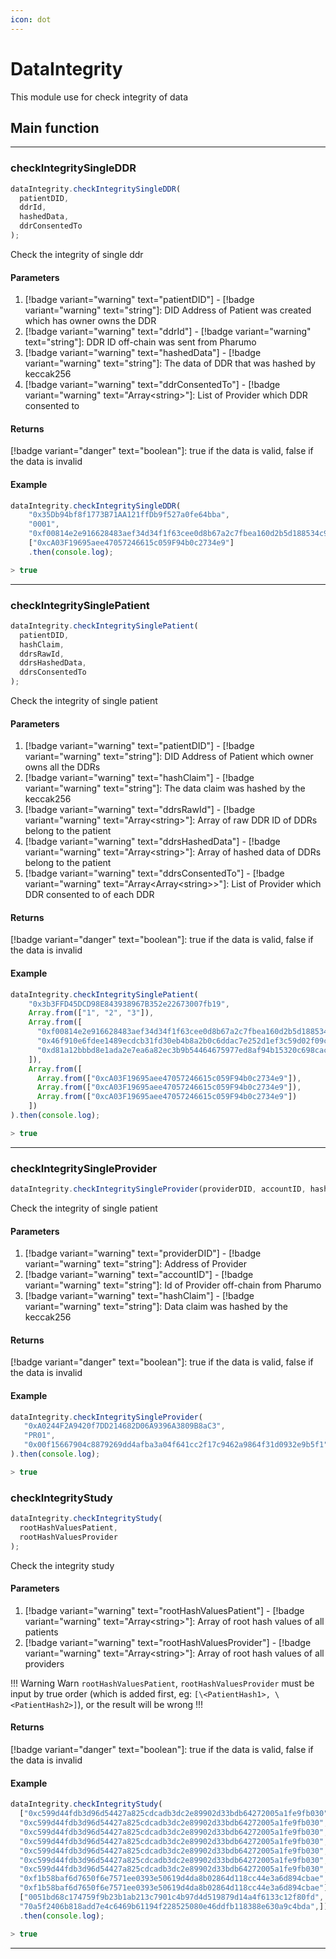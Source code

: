 ```yaml
---
icon: dot
---
```


# DataIntegrity

This module use for check integrity of data

## Main function

---

### checkIntegritySingleDDR

```ts
dataIntegrity.checkIntegritySingleDDR(
  patientDID,
  ddrId,
  hashedData,
  ddrConsentedTo
);
```

Check the integrity of single ddr

#### Parameters

1. [!badge variant="warning" text="patientDID"] - [!badge variant="warning" text="string"]: DID Address of Patient was created which has owner owns the DDR
2. [!badge variant="warning" text="ddrId"] - [!badge variant="warning" text="string"]: DDR ID off-chain was sent from Pharumo
3. [!badge variant="warning" text="hashedData"] - [!badge variant="warning" text="string"]: The data of DDR that was hashed by keccak256
4. [!badge variant="warning" text="ddrConsentedTo"] - [!badge variant="warning" text="Array\<string>"]: List of Provider which DDR consented to

#### Returns

[!badge variant="danger" text="boolean"]: true if the data is valid, false if the data is invalid

#### Example

```ts
dataIntegrity.checkIntegritySingleDDR(
    "0x35Db94bf8f1773B71AA121ffDb9f527a0fe64bba",
    "0001",
    "0xf00814e2e916628483aef34d34f1f63cee0d8b67a2c7fbea160d2b5d188534c9"),
    ["0xcA03F19695aee47057246615c059F94b0c2734e9"]
    .then(console.log);

> true
```

---

### checkIntegritySinglePatient

```ts
dataIntegrity.checkIntegritySinglePatient(
  patientDID,
  hashClaim,
  ddrsRawId,
  ddrsHashedData,
  ddrsConsentedTo
);
```

Check the integrity of single patient

#### Parameters

1. [!badge variant="warning" text="patientDID"] - [!badge variant="warning" text="string"]: DID Address of Patient which owner owns all the DDRs
2. [!badge variant="warning" text="hashClaim"] - [!badge variant="warning" text="string"]: The data claim was hashed by the keccak256
3. [!badge variant="warning" text="ddrsRawId"] - [!badge variant="warning" text="Array\<string>"]: Array of raw DDR ID of DDRs belong to the patient
4. [!badge variant="warning" text="ddrsHashedData"] - [!badge variant="warning" text="Array\<string>"]: Array of hashed data of DDRs belong to the patient
5. [!badge variant="warning" text="ddrsConsentedTo"] - [!badge variant="warning" text="Array\<Array\<string>>"]: List of Provider which DDR consented to of each DDR

#### Returns

[!badge variant="danger" text="boolean"]: true if the data is valid, false if the data is invalid

#### Example

```ts
dataIntegrity.checkIntegritySinglePatient(
    "0x3b3FFD45DCD98E843938967B352e22673007fb19",
    Array.from(["1", "2", "3"]),
    Array.from([
      "0xf00814e2e916628483aef34d34f1f63cee0d8b67a2c7fbea160d2b5d188534c9",
      "0x46f910e6fdee1489ecdcb31fd30eb4b8a2b0c6ddac7e252d1ef3c59d02f09c5e",
      "0xd81a12bbbd8e1ada2e7ea6a82ec3b9b54464675977ed8af94b15320c698cac6d",
    ]),
    Array.from([
      Array.from(["0xcA03F19695aee47057246615c059F94b0c2734e9"]),
      Array.from(["0xcA03F19695aee47057246615c059F94b0c2734e9"]),
      Array.from(["0xcA03F19695aee47057246615c059F94b0c2734e9"])
    ])
).then(console.log);

> true
```

---

### checkIntegritySingleProvider

```ts
dataIntegrity.checkIntegritySingleProvider(providerDID, accountID, hashClaim);
```

Check the integrity of single patient

#### Parameters

1. [!badge variant="warning" text="providerDID"] - [!badge variant="warning" text="string"]: Address of Provider
2. [!badge variant="warning" text="accountID"] - [!badge variant="warning" text="string"]: Id of Provider off-chain from Pharumo
2. [!badge variant="warning" text="hashClaim"] - [!badge variant="warning" text="string"]: Data claim was hashed by the keccak256


#### Returns

[!badge variant="danger" text="boolean"]: true if the data is valid, false if the data is invalid

#### Example

```ts
dataIntegrity.checkIntegritySingleProvider(
   "0xA0244F2A9420f7DD214682D06A9396A3809B8aC3",
   "PR01",
   "0x00f15667904c8879269dd4afba3a04f641cc2f17c9462a9864f31d0932e9b5f1")
).then(console.log);

> true
```

### checkIntegrityStudy

```ts
dataIntegrity.checkIntegrityStudy(
  rootHashValuesPatient,
  rootHashValuesProvider
);
```

Check the integrity study

#### Parameters

1. [!badge variant="warning" text="rootHashValuesPatient"] - [!badge variant="warning" text="Array\<string>"]: Array of root hash values of all patients
2. [!badge variant="warning" text="rootHashValuesProvider"] - [!badge variant="warning" text="Array\<string>"]: Array of root hash values of all providers

!!! Warning Warn
`rootHashValuesPatient`, `rootHashValuesProvider` must be input by true order (which is added first, eg: `[\<PatientHash1>, \<PatientHash2>]`), or the result will be wrong
!!!

#### Returns

[!badge variant="danger" text="boolean"]: true if the data is valid, false if the data is invalid

#### Example

```ts
dataIntegrity.checkIntegrityStudy(
  ["0xc599d44fdb3d96d54427a825cdcadb3dc2e89902d33bdb64272005a1fe9fb030",  // This is just example, data can be alike
  "0xc599d44fdb3d96d54427a825cdcadb3dc2e89902d33bdb64272005a1fe9fb030",
  "0xc599d44fdb3d96d54427a825cdcadb3dc2e89902d33bdb64272005a1fe9fb030",
  "0xc599d44fdb3d96d54427a825cdcadb3dc2e89902d33bdb64272005a1fe9fb030",
  "0xc599d44fdb3d96d54427a825cdcadb3dc2e89902d33bdb64272005a1fe9fb030",
  "0xc599d44fdb3d96d54427a825cdcadb3dc2e89902d33bdb64272005a1fe9fb030",
  "0xc599d44fdb3d96d54427a825cdcadb3dc2e89902d33bdb64272005a1fe9fb030",
  "0xf1b58baf6d7650f6e7571ee0393e50619d4da8b02864d118cc44e3a6d894cbae",
  "0xf1b58baf6d7650f6e7571ee0393e50619d4da8b02864d118cc44e3a6d894cbae"],
  ["0051bd68c174759f9b23b1ab213c7901c4b97d4d519879d14a4f6133c12f80fd",
  "70a5f2406b818add7e4c6469b61194f228525080e46ddfb118388e630a9c4bda",])
  .then(console.log);

> true
```

---
